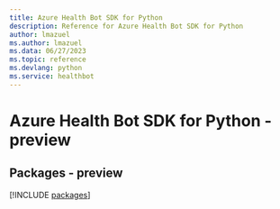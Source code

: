 ```yaml
---
title: Azure Health Bot SDK for Python
description: Reference for Azure Health Bot SDK for Python
author: lmazuel
ms.author: lmazuel
ms.data: 06/27/2023
ms.topic: reference
ms.devlang: python
ms.service: healthbot
---
```

# Azure Health Bot SDK for Python - preview
## Packages - preview
[!INCLUDE [packages](health-bot-index.md)]